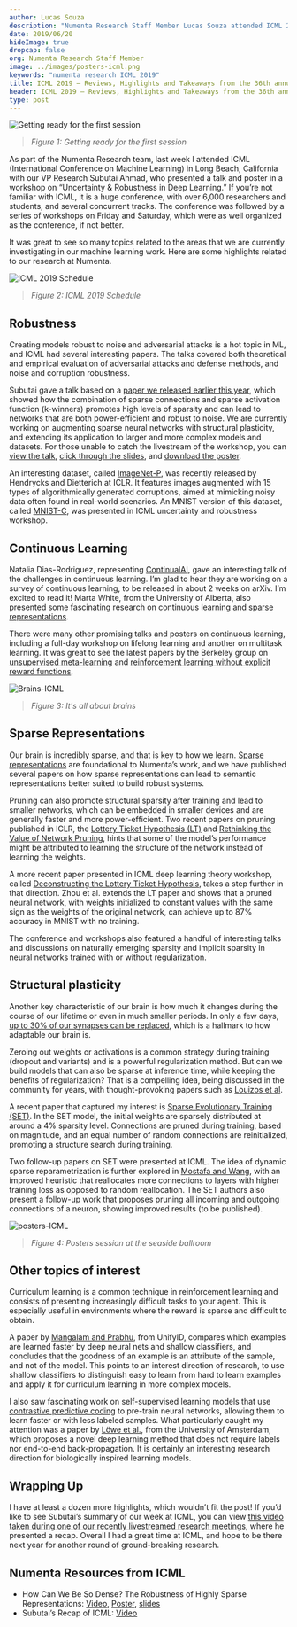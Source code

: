 ```yaml
---
author: Lucas Souza
description: "Numenta Research Staff Member Lucas Souza attended ICML 2019 with VP Research Subutai Ahmad.  In this blog post, he shares the highlights and key takeaways of this year's conference and relects on the major themes related to our current machine learning research."
date: 2019/06/20
hideImage: true
dropcap: false
org: Numenta Research Staff Member
image: ../images/posters-icml.png
keywords: "numenta research ICML 2019"
title: ICML 2019 – Reviews, Highlights and Takeaways from the 36th annual Machine Learning Conference
header: ICML 2019 – Reviews, Highlights and Takeaways from the 36th annual Machine Learning Conference
type: post
---
```


![Getting ready for the first session](../images/getting-ready-icml.png)

> *Figure 1: Getting ready for the first session*

As part of the Numenta Research team, last week I attended ICML (International Conference on Machine Learning) in Long Beach, California with our VP Research Subutai Ahmad, who presented a talk and poster in a workshop on “Uncertainty & Robustness in Deep Learning.” If you’re not familiar with ICML, it is a huge conference, with over 6,000 researchers and students, and several concurrent tracks. The conference was followed by a series of workshops on Friday and Saturday, which were as well organized as the conference, if not better.

It was great to see so many topics related to the areas that we are currently investigating in our machine learning work. Here are some highlights related to our research at Numenta.

![ICML 2019 Schedule](../images/icml-agenda.png)

> *Figure 2: ICML 2019 Schedule*

## Robustness
Creating models robust to noise and adversarial attacks is a hot topic in ML, and ICML had several interesting papers. The talks covered both theoretical and empirical evaluation of adversarial attacks and defense methods, and noise and corruption robustness.

Subutai gave a talk based on a [paper we released earlier this year](https://arxiv.org/abs/1903.11257), which showed how the combination of sparse connections and sparse activation function (k-winners) promotes high levels of sparsity and can lead to networks that are both power-efficient and robust to noise. We are currently working on augmenting sparse neural networks with structural plasticity, and extending its application to larger and more complex models and datasets.  For those unable to catch the livestream of the workshop, you can [view the talk](https://www.facebook.com/icml.imls/videos/474831503062000/?t=3628), [click through the slides](https://www.slideshare.net/numenta/icml-2019-workshop-how-can-we-be-so-dense-the-robustness-of-highly-sparse-representations), and [download the poster](/assets/pdf/posters/ICML-Robustness-June-2019-poster.pdf).  

An interesting dataset, called [ImageNet-P](https://arxiv.org/abs/1903.12261), was recently released by Hendrycks and Dietterich at ICLR. It features images augmented with 15 types of algorithmically generated corruptions, aimed at mimicking noisy data often found in real-world scenarios. An MNIST version of this dataset, called [MNIST-C](https://arxiv.org/abs/1906.02337), was presented in ICML uncertainty and robustness workshop.

## Continuous Learning
Natalia Dias-Rodriguez, representing [ContinualAI](https://www.continualai.org/), gave an interesting talk of the challenges in continuous learning. I’m glad to hear they are working on a survey of continuous learning, to be released in about 2 weeks on arXiv. I’m excited to read it! Marta White, from the University of Alberta, also presented some fascinating research on continuous learning and [sparse representations](https://arxiv.org/abs/1811.06626).

There were many other promising talks and posters on continuous learning, including a full-day workshop on lifelong learning and another on multitask learning. It was great to see the latest papers by the Berkeley group on [unsupervised meta-learning](https://arxiv.org/abs/1810.02334) and [reinforcement learning without explicit reward functions](https://arxiv.org/abs/1904.07854).

![Brains-ICML](../images/brains-icml.png)

> *Figure 3: It's all about brains*

## Sparse Representations
Our brain is incredibly sparse, and that is key to how we learn. [Sparse representations](/neuroscience-research/sparse-distributed-representations/) are foundational to Numenta’s work, and we have published several papers on how sparse representations can lead to semantic representations better suited to build robust systems.

Pruning can also promote structural sparsity after training and lead to smaller networks, which can be embedded in smaller devices and are generally faster and more power-efficient. Two recent papers on pruning published in ICLR, the [Lottery Ticket Hypothesis (LT)](https://arxiv.org/abs/1803.03635) and [Rethinking the Value of Network Pruning](https://arxiv.org/abs/1810.05270), hints that some of the model’s performance might be attributed to learning the structure of the network instead of learning the weights.

A more recent paper presented in ICML deep learning theory workshop, called [Deconstructing the Lottery Ticket Hypothesis](https://eng.uber.com/deconstructing-lottery-tickets/), takes a step further in that direction. Zhou et al. extends the LT paper and shows that a pruned neural network, with weights initialized to constant values with the same sign as the weights of the original network, can achieve up to 87% accuracy in MNIST with no training.

The conference and workshops also featured a handful of interesting talks and discussions on naturally emerging sparsity and implicit sparsity in neural networks trained with or without regularization.

## Structural plasticity
Another key characteristic of our brain is how much it changes during the course of our lifetime or even in much smaller periods. In only a few days, [up to 30% of our synapses can be replaced](http://www.jneurosci.org/content/35/36/12535), which is a hallmark to how adaptable our brain is.

Zeroing out weights or activations is a common strategy during training (dropout and variants) and is a powerful regularization method. But can we build models that can also be sparse at inference time, while keeping the benefits of regularization? That is a compelling idea, being discussed in the community for years, with thought-provoking papers such as [Louizos et al](https://arxiv.org/abs/1712.01312).

A recent paper that captured my interest is [Sparse Evolutionary Training (SET)](https://arxiv.org/abs/1707.04780). In the SET model, the initial weights are sparsely distributed at around a 4% sparsity level. Connections are pruned during training, based on magnitude, and an equal number of random connections are reinitialized, promoting a structure search during training.

Two follow-up papers on SET were presented at ICML. The idea of dynamic sparse reparametrization is further explored in [Mostafa and Wang](https://arxiv.org/abs/1902.05967), with an improved heuristic that reallocates more connections to layers with higher training loss as opposed to random reallocation. The SET authors also present a follow-up work that proposes pruning all incoming and outgoing connections of a neuron, showing improved results (to be published).

![posters-ICML](../images/posters-icml.png)

> *Figure 4: Posters session at the seaside ballroom*

## Other topics of interest

Curriculum learning is a common technique in reinforcement learning and consists of presenting increasingly difficult tasks to your agent. This is especially useful in environments where the reward is sparse and difficult to obtain.

A paper by [Mangalam and Prabhu](https://openreview.net/pdf?id=HkxHv4rn24), from UnifyID, compares which examples are learned faster by deep neural nets and shallow classifiers, and concludes that the goodness of an example is an attribute of the sample, and not of the model. This points to an interest direction of research, to use shallow classifiers to distinguish easy to learn from hard to learn examples and apply it for curriculum learning in more complex models.

I also saw fascinating work on self-supervised learning models that use [contrastive predictive coding](https://arxiv.org/abs/1807.03748) to pre-train neural networks, allowing them to learn faster or with less labeled samples. What particularly caught my attention was a paper by [Löwe et al.](https://arxiv.org/abs/1905.11786), from the University of Amsterdam, which proposes a novel deep learning method that does not require labels nor end-to-end back-propagation. It is certainly an interesting research direction for biologically inspired learning models.

## Wrapping Up
I have at least a dozen more highlights, which wouldn’t fit the post! If you’d like to see Subutai’s summary of our week at ICML, you can view [this video taken during one of our recently livestreamed research meetings](https://www.youtube.com/watch?v=46vh8Cq2quw), where he presented a recap.  Overall I had a great time at ICML, and hope to be there next year for another round of ground-breaking research.

## Numenta Resources from ICML
* How Can We Be So Dense? The Robustness of Highly Sparse Representations: [Video](https://www.facebook.com/icml.imls/videos/474831503062000/?t=3628), [Poster](/assets/pdf/posters/ICML-Robustness-June-2019-poster.pdf), [slides](https://www.slideshare.net/numenta/icml-2019-workshop-how-can-we-be-so-dense-the-robustness-of-highly-sparse-representations)
* Subutai’s Recap of ICML: [Video](https://www.youtube.com/watch?v=46vh8Cq2quw)
